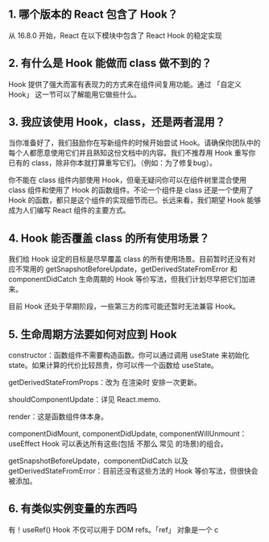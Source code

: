 ## 1. 哪个版本的 React 包含了 Hook？

从 16.8.0 开始，React 在以下模块中包含了 React Hook 的稳定实现

## 2. 有什么是 Hook 能做而 class 做不到的？

Hook 提供了强大而富有表现力的方式来在组件间复用功能。通过 「自定义 Hook」 这一节可以了解能用它做些什么。

## 3. 我应该使用 Hook，class，还是两者混用？

当你准备好了，我们鼓励你在写新组件的时候开始尝试 Hook。请确保你团队中的每个人都愿意使用它们并且熟知这份文档中的内容。我们不推荐用 Hook 重写你已有的 class，除非你本就打算重写它们。（例如：为了修复bug）。

你不能在 class 组件内部使用 Hook，但毫无疑问你可以在组件树里混合使用 class 组件和使用了 Hook 的函数组件。不论一个组件是 class 还是一个使用了 Hook 的函数，都只是这个组件的实现细节而已。长远来看，我们期望 Hook 能够成为人们编写 React 组件的主要方式。

## 4. Hook 能否覆盖 class 的所有使用场景？

我们给 Hook 设定的目标是尽早覆盖 class 的所有使用场景。目前暂时还没有对应不常用的 getSnapshotBeforeUpdate，getDerivedStateFromError 和 componentDidCatch 生命周期的 Hook 等价写法，但我们计划尽早把它们加进来。

目前 Hook 还处于早期阶段，一些第三方的库可能还暂时无法兼容 Hook。

## 5. 生命周期方法要如何对应到 Hook

constructor：函数组件不需要构造函数。你可以通过调用 useState 来初始化 state。如果计算的代价比较昂贵，你可以传一个函数给 useState。

getDerivedStateFromProps：改为 在渲染时 安排一次更新。

shouldComponentUpdate：详见 React.memo.

render：这是函数组件体本身。

componentDidMount, componentDidUpdate, componentWillUnmount：useEffect Hook 可以表达所有这些(包括 不那么 常见 的场景)的组合。

getSnapshotBeforeUpdate，componentDidCatch 以及 getDerivedStateFromError：目前还没有这些方法的 Hook 等价写法，但很快会被添加。

## 6. 有类似实例变量的东西吗

有！useRef() Hook 不仅可以用于 DOM refs。「ref」 对象是一个 c